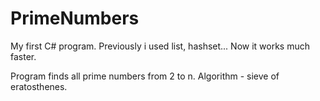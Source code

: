 # PrimeNumbers
My first C# program. Previously i used list, hashset...
Now it works much faster.

Program finds all prime numbers from 2 to n.
Algorithm - sieve of eratosthenes.

